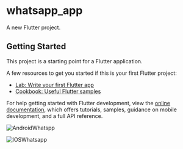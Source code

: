 # whatsapp_app

A new Flutter project.

## Getting Started

This project is a starting point for a Flutter application.

A few resources to get you started if this is your first Flutter project:

- [Lab: Write your first Flutter app](https://docs.flutter.dev/get-started/codelab)
- [Cookbook: Useful Flutter samples](https://docs.flutter.dev/cookbook)

For help getting started with Flutter development, view the
[online documentation](https://docs.flutter.dev/), which offers tutorials,
samples, guidance on mobile development, and a full API reference.

![AndroidWhatspp](https://user-images.githubusercontent.com/111503264/188666763-be6461d8-3e7b-4488-9980-9d70e2e95040.png)

![IOSWhatsapp](https://user-images.githubusercontent.com/111503264/188666824-c5304c9a-43de-41e8-ab8e-8783e79a6a2c.png)
